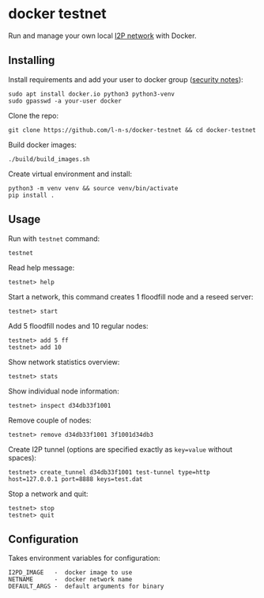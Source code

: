 docker testnet
==============

Run and manage your own local [I2P network](http://i2pd.website) with Docker.


Installing
----------

Install requirements and add your user to docker group ([security notes](https://docs.docker.com/engine/installation/linux/linux-postinstall/)):

    sudo apt install docker.io python3 python3-venv
    sudo gpasswd -a your-user docker

Clone the repo: 
    
    git clone https://github.com/l-n-s/docker-testnet && cd docker-testnet

Build docker images:

    ./build/build_images.sh 

Create virtual environment and install:

    python3 -m venv venv && source venv/bin/activate
    pip install .


Usage
-----

Run with `testnet` command:

    testnet

Read help message:

    testnet> help
    
Start a network, this command creates 1 floodfill node and a reseed server: 

    testnet> start

Add 5 floodfill nodes and 10 regular nodes:

    testnet> add 5 ff
    testnet> add 10

Show network statistics overview:

    testnet> stats

Show individual node information:

    testnet> inspect d34db33f1001
    
Remove couple of nodes:

    testnet> remove d34db33f1001 3f1001d34db3

Create I2P tunnel (options are specified exactly as `key=value` without spaces):

    testnet> create_tunnel d34db33f1001 test-tunnel type=http host=127.0.0.1 port=8888 keys=test.dat

Stop a network and quit:

    testnet> stop
    testnet> quit


Configuration
-------------

Takes environment variables for configuration:

    I2PD_IMAGE   -  docker image to use
    NETNAME      -  docker network name
    DEFAULT_ARGS -  default arguments for binary

